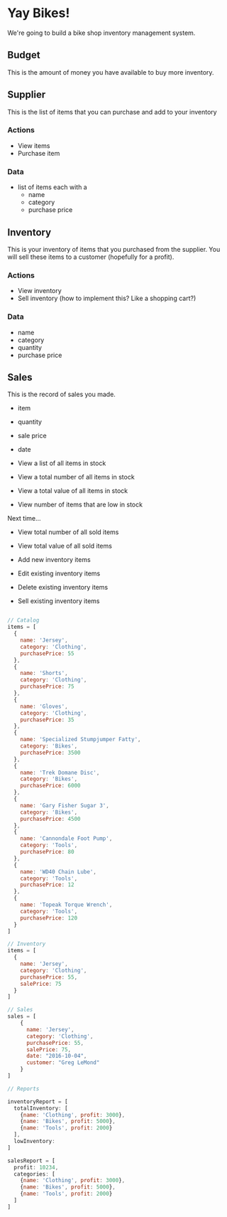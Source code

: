 # Yay Bikes!

We're going to build a bike shop inventory management system.

## Budget

This is the amount of money you have available to buy more inventory.

## Supplier

This is the list of items that you can purchase and add to your inventory

### Actions

- View items
- Purchase item

### Data
- list of items each with a
  - name
  - category
  - purchase price

## Inventory

This is your inventory of items that you purchased from the supplier. You will sell these items to a customer (hopefully for a profit).

### Actions

- View inventory
- Sell inventory (how to implement this? Like a shopping cart?)

### Data
- name
- category
- quantity
- purchase price

## Sales

This is the record of sales you made.
- item
- quantity
- sale price
- date


- View a list of all items in stock
- View a total number of all items in stock
- View a total value of all items in stock
- View number of items that are low in stock

Next time...
- View total number of all sold items
- View total value of all sold items

- Add new inventory items
- Edit existing inventory items
- Delete existing inventory items
- Sell existing inventory items


```javascript

// Catalog
items = [
  {
    name: 'Jersey',
    category: 'Clothing',
    purchasePrice: 55
  },
  {
    name: 'Shorts',
    category: 'Clothing',
    purchasePrice: 75
  },
  {
    name: 'Gloves',
    category: 'Clothing',
    purchasePrice: 35
  },
  {
    name: 'Specialized Stumpjumper Fatty',
    category: 'Bikes',
    purchasePrice: 3500
  },
  {
    name: 'Trek Domane Disc',
    category: 'Bikes',
    purchasePrice: 6000
  },
  {
    name: 'Gary Fisher Sugar 3',
    category: 'Bikes',
    purchasePrice: 4500
  },
  {
    name: 'Cannondale Foot Pump',
    category: 'Tools',
    purchasePrice: 80
  },
  {
    name: 'WD40 Chain Lube',
    category: 'Tools',
    purchasePrice: 12
  },
  {
    name: 'Topeak Torque Wrench',
    category: 'Tools',
    purchasePrice: 120
  }
]

// Inventory
items = [
  {
    name: 'Jersey',
    category: 'Clothing',
    purchasePrice: 55,
    salePrice: 75
  }
]

// Sales
sales = [
    {
      name: 'Jersey',
      category: 'Clothing',
      purchasePrice: 55,
      salePrice: 75,
      date: "2016-10-04",
      customer: "Greg LeMond"
    }
]

// Reports

inventoryReport = [
  totalInventory: [
    {name: 'Clothing', profit: 3000},
    {name: 'Bikes', profit: 5000},
    {name: 'Tools', profit: 2000}
  ],
  lowInventory:
]

salesReport = [
  profit: 10234,
  categories: [
    {name: 'Clothing', profit: 3000},
    {name: 'Bikes', profit: 5000},
    {name: 'Tools', profit: 2000}
  ]
]

```
